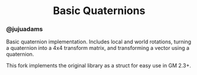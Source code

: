 <h1 align="center">Basic Quaternions</h1>

### @jujuadams

Basic quaternion implementation. Includes local and world rotations, turning a quaternion into a 4x4 transform matrix, and transforming a vector using a quaternion.

This fork implements the original library as a struct for easy use in GM 2.3+.
